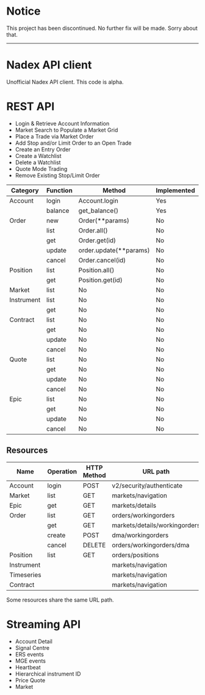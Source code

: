# Notice

This project has been discontinued.   No further fix will be made.
Sorry about that.

-----------------------------------
# Nadex API client

Unofficial Nadex API client.
This code is alpha.

# REST API
- Login & Retrieve Account Information
- Market Search to Populate a Market Grid
- Place a Trade via Market Order
- Add Stop and/or Limit Order to an Open Trade
- Create an Entry Order
- Create a Watchlist
- Delete a Watchlist
- Quote Mode Trading
- Remove Existing Stop/Limit Order


| Category | Function | Method  | Implemented | Tested |
| -------- | -------- | ------- | ----------- | ------ |
| Account  | login    |  Account.login | Yes        | No     |
|          | balance  |  get_balance() | Yes        | No     |
| Order    | new      |  Order(**params) | No         | No     |
|          | list     |  Order.all() | No         | No     |
|          | get      |  Order.get(id) | No         | No     |
|          | update   |  order.update(**params) | No         | No     |
|          | cancel   |  Order.cancel(id) | No         | No     |
| Position | list     |  Position.all() | No         | No     |
|          | get      |  Position.get(id) | No         | No     |
| Market   | list     |  No         | No     |
| Instrument| list     |  No         | No     |
|          | get      |  No         | No     |
| Contract | list     |  No         | No     |
|          | get      |  No         | No     |
|          | update   |  No         | No     |
|          | cancel   |  No         | No     |
| Quote    | list     |  No         | No     |
|          | get      |  No         | No     |
|          | update   |  No         | No     |
|          | cancel   |  No         | No     |
| Epic     | list     |  No         | No     |
|          | get      |  No         | No     |
|          | update   |  No         | No     |
|          | cancel   |  No         | No     |


## Resources

| Name | Operation | HTTP Method | URL path |
| ---- | --------- | ----------- | -------- |
| Account | login | POST | v2/security/authenticate |
| Market | list | GET | markets/navigation |
| Epic   | get  | GET | markets/details |
| Order | list | GET | orders/workingorders |
|       | get  | GET | markets/details/workingorders |
|       | create | POST | dma/workingorders |
|       | cancel | DELETE | orders/workingorders/dma |
| Position | list | GET | orders/positions |
| Instrument | | | markets/navigation |
| Timeseries | | |markets/navigation |
| Contract |  | | markets/navigation |


Some resources share the same URL path.

# Streaming API

- Account Detail
- Signal Centre
- ERS events
- MGE events
- Heartbeat
- Hierarchical instrument ID
- Price Quote
- Market
